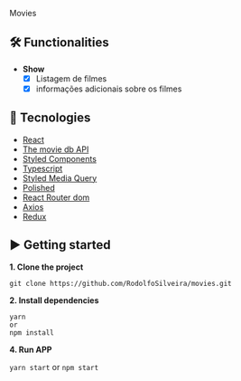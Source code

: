   Movies

## 🛠 Functionalities
* **Show**
  - [x] Listagem de filmes
  - [x] informações adicionais sobre os filmes

## 💠 Tecnologies

* [React](https://pt-br.reactjs.org/)
* [The movie db API](https://www.themoviedb.org/?language=pt-BR)
* [Styled Components](https://www.styled-components.com)
* [Typescript](https://www.typescriptlang.org/)
* [Styled Media Query](https://www.npmjs.com/package/styled-media-query)
* [Polished](https://github.com/styled-components/polished)
* [React Router dom](https://reacttraining.com/react-router/web/guides/quick-start)
* [Axios](https://github.com/axios/axios)
* [Redux](https://redux.js.org/)

## ▶️ Getting started

**1. Clone the project**

```
git clone https://github.com/RodolfoSilveira/movies.git
```

**2. Install dependencies**

```
yarn
or
npm install
```

**4. Run APP**

`yarn start`
or
`npm start`
